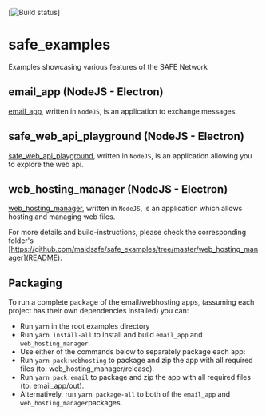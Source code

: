 [![Build status](https://ci.appveyor.com/api/projects/status/2fnekwfbm5h2ayk7/branch/master?svg=true)]

# safe_examples
Examples showcasing various features of the SAFE Network

## email_app (NodeJS - Electron)
[email_app](email_app), written in `NodeJS`, is an application to exchange messages.

## safe_web_api_playground (NodeJS - Electron)
[safe_web_api_playground](safe_web_api_playground), written in `NodeJS`, is an application allowing you to explore the web api.

## web_hosting_manager (NodeJS - Electron)
[web_hosting_manager](web_hosting_manager), written in `NodeJS`, is an application which allows hosting and managing web files.


For more details and build-instructions, please check the corresponding folder's [https://github.com/maidsafe/safe_examples/tree/master/web_hosting_manager](README).

## Packaging

To run a complete package of the email/webhosting apps, (assuming each project has their own dependencies installed) you can:

* Run `yarn` in the root examples directory
* Run `yarn install-all` to install and build `email_app` and `web_hosting_manager`.
* Use either of the commands below to separately package each app:
* Run `yarn pack:webhosting` to package and zip the app with all required files (to: web_hosting_manager/release).
* Run `yarn pack:email` to package and zip the app with all required files (to: email_app/out).
* Alternatively, run `yarn package-all` to both of the `email_app` and `web_hosting_manager`packages.
